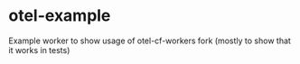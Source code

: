# otel-example

Example worker to show usage of otel-cf-workers fork (mostly to show that it works in tests)
